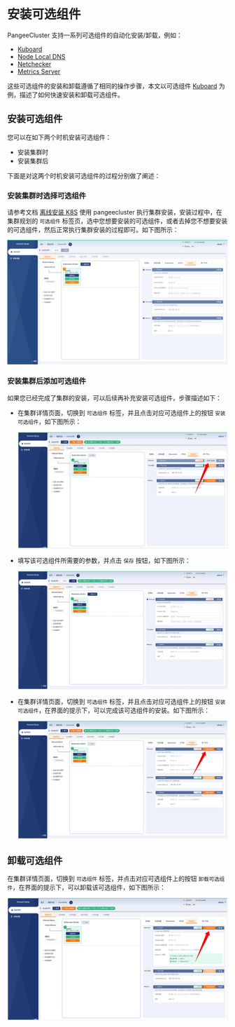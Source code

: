 ---
---

# 安装可选组件

PangeeCluster 支持一系列可选组件的自动化安装/卸载，例如：

- [Kuboard](./kuboard.md)
- [Node Local DNS](./nodelocaldns.md)
- [Netchecker](./netchecker.md)
- [Metrics Server](./metrics_server.md)

这些可选组件的安装和卸载遵循了相同的操作步骤，本文以可选组件 [Kuboard](./kuboard.md) 为例，描述了如何快速安装和卸载可选组件。

## 安装可选组件

您可以在如下两个时机安装可选组件：

- 安装集群时
- 安装集群后

下面是对这两个时机安装可选组件的过程分别做了阐述：

### 安装集群时选择可选组件

请参考文档 [离线安装 K8S](/guide/install-k8s.html) 使用 pangeecluster 执行集群安装，安装过程中，在集群规划的 `可选组件` 标签页，选中您想要安装的可选组件，或者去掉您不想要安装的可选组件，然后正常执行集群安装的过程即可。如下图所示：

![安装 K8S](./install_addon.assets/install-addon-01.png)

### 安装集群后添加可选组件

如果您已经完成了集群的安装，可以后续再补充安装可选组件，步骤描述如下：

- 在集群详情页面，切换到 `可选组件` 标签，并且点击对应可选组件上的按钮 `安装可选组件`，如下图所示：

  ![安装可选组件](./install_addon.assets/install-addon-02.png)

- 填写该可选组件所需要的参数，并点击 `保存` 按钮，如下图所示：

  ![安装可选组件](./install_addon.assets/install-addon-03.png)

- 在集群详情页面，切换到 `可选组件` 标签，并且点击对应可选组件上的按钮 `安装可选组件`，在界面的提示下，可以完成该可选组件的安装。如下图所示：

  ![安装可选组件](./install_addon.assets/install-addon-04.png)

## 卸载可选组件

在集群详情页面，切换到 `可选组件` 标签，并点击对应可选组件上的按钮 `卸载可选组件`，在界面的提示下，可以卸载该可选组件，如下图所示：

![卸载可选组件](./install_addon.assets/remove-addon-01.png)
